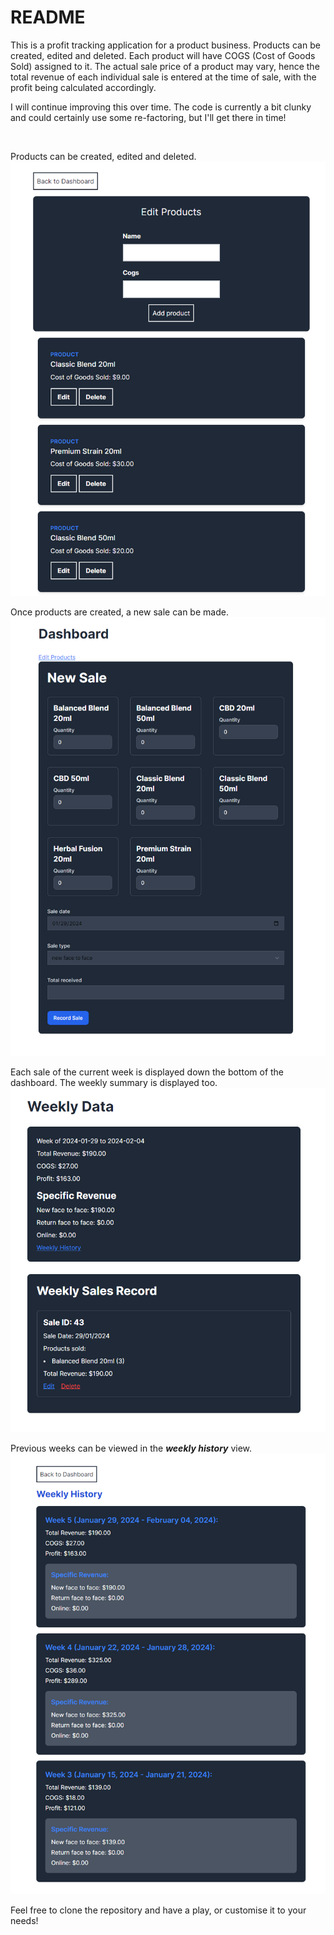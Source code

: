 # README

This is a profit tracking application for a product business. Products can be created, edited and deleted. Each product will have COGS (Cost of Goods Sold) assigned to it. The actual sale price of a product may vary, hence the total revenue of each individual sale is entered at the time of sale, with the profit being calculated accordingly. 

I will continue improving this over time. The code is currently a bit clunky and could certainly use some re-factoring, but I'll get there in time!

<br>

Products can be created, edited and deleted. 
![edit_products](app/assets/images/edit_products.png)

Once products are created, a new sale can be made.
![new sale](app/assets/images/new_sale.png)


Each sale of the current week is displayed down the bottom of the dashboard. The weekly summary is displayed too. 
![weekly data](app/assets/images/weekly_data.png)

Previous weeks can be viewed in the ***weekly history*** view. 
![weekly_history](app/assets/images/weekly_history.png)


Feel free to clone the repository and have a play, or customise it to your needs!